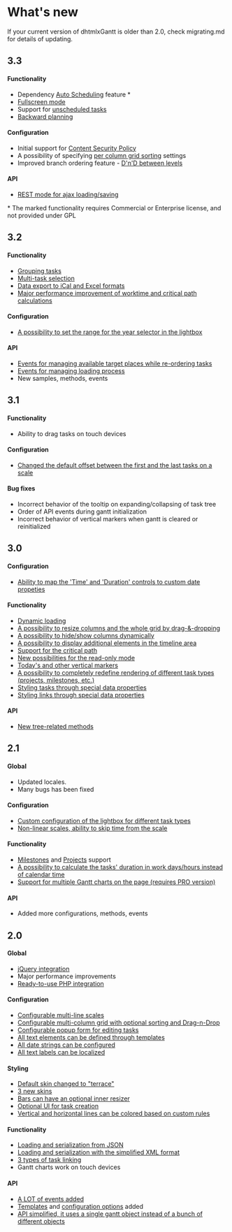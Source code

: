 What's new
==========

If your current version of dhtmlxGantt is older than 2.0, check migrating.md for details of updating.

3.3
----------
#### Functionality
- Dependency [Auto Scheduling](desktop/auto_scheduling.md) feature *
- [Fullscreen mode](desktop/fullscreen_mode.md)
- Support for [unscheduled tasks](desktop/crud_task.md#addingunscheduledtasks)
- [Backward planning](desktop/loading.md#loadingtaskdates)

#### Configuration
- Initial support for [Content Security Policy](desktop/content_security_policy.md)
- A possibility of specifying [per column grid sorting](desktop/sorting.md#percolumngridsorting) settings
- Improved branch ordering feature - [D'n'D between levels](desktop/reodering_tasks.md#dragndropwithinthewholeganttstructure) 

#### API
- [REST mode for ajax loading/saving](desktop/server_side.md#savingdatafromrestserver)

&#42; The marked functionality requires Commercial or Enterprise license, and not provided under GPL


3.2
----------------

#### Functionality
- [Grouping tasks](desktop/grouping.md)
- [Multi-task selection](desktop/multiselection.md)
- [Data export to iCal and Excel formats](desktop/excel.md)
- [Major performance improvement of worktime and critical path calculations](desktop/performance.md)

#### Configuration
- [A possibility to set the range for the year selector in the lightbox](desktop/time.md#alistofproperties)


#### API
- [Events for managing available target places while re-ordering tasks](desktop/reodering_tasks.md#denyingdroppingtospecificpositions)
- [Events for managing loading process](desktop/loading.md#eventsflow)
- New samples, methods, events




3.1
----------------

#### Functionality
- Ability to drag tasks on touch devices

#### Configuration
- [Changed the default offset between the first and the last tasks on a scale](api/gantt_scale_offset_minimal_config.md)

#### Bug fixes
- Incorrect behavior of the tooltip on expanding/collapsing of task tree
- Order of API events during gantt initialization
- Incorrect behavior of vertical markers when gantt is cleared or reinitialized


3.0
----------------

#### Configuration
- [Ability to map the 'Time' and 'Duration' controls to custom date propeties](desktop/time.md#assigningcustomstartandenddatetimeproperties)
#### Functionality
- [Dynamic loading](desktop/performance.md)
- [A possibility to resize columns and the whole grid by drag-&-dropping](desktop/specifying_columns.md)
- [A possibility to hide/show columns dynamically](desktop/specifying_columns.md#hidingshowingcolumns)
- [A possibility to display additional elements in the timeline area](desktop/baselines.md)
- [Support for the critical path](desktop/critical_path.md)
- [New possibilities for the read-only mode](desktop/readonly_mode.md)
- [Today's and other vertical markers](desktop/markers.md)
- [A possibility to completely redefine rendering of different task types (projects, milestones, etc.)](desktop/baselines.md#definingacustomdisplayfordifferenttasktypes)
- [Styling tasks through special data properties](desktop/colouring_tasks.md#specifyingstyleinthepropertiesofthetaskobject) 
- [Styling links through special data properties](desktop/colouring_lines.md#specifyingcolorinthepropertiesofthelinkobject) 


#### API
- [New tree-related methods](desktop/task_tree_operations.md)

2.1
-------------

#### Global
- Updated locales.
- Many bugs has been fixed

#### Configuration
- [Custom configuration of the lightbox for different task types](desktop/task_types.md#individuallightboxforeachtype)
- [Non-linear scales, ability to skip time from the scale](desktop/custom_scale.md)

#### Functionality
- [Milestones](desktop/milestones.md) and [Projects](desktop/task_types.md#projecttasks) support
- [A possibility  to calculate the tasks' duration in work days/hours instead of calendar time](desktop/working_time.md)
- [Support for multiple Gantt charts on the page (requires PRO version)](desktop/multiple_gantts.md)

#### API
- Added more configurations, methods, events


2.0
-------------------------------------

#### Global
- [jQuery integration](desktop/jquery_integration.md)
- Major performance improvements
- [Ready-to-use PHP integration](desktop/server_side.md)

#### Configuration
- [Configurable multi-line scales](desktop/configuring_time_scale.md)
- [Configurable multi-column grid with optional sorting and Drag-n-Drop](desktop/reodering_tasks.md) 
- [Configurable popup form for editing tasks](desktop/edit_form.md)
- [All text elements can be defined through templates](desktop/common_configuration.md#gantttemplatesobject)
- [All date strings can be configured](desktop/common_configuration.md#ganttconfigobject)
- [All text labels can be localized](desktop/localization.md)

#### Styling
- [Default skin changed to "terrace"](desktop/skins.md#teraccedefaultskin)
- [3 new skins](desktop/skins.md)
- [Bars can have an optional inner resizer](api/gantt_drag_resize_config.md)
- [Optional UI for task creation](overview.md)
- [Vertical and horizontal lines can be colored based on custom rules](desktop/highlighting_time_slots.md)

#### Functionality
- [Loading and serialization from JSON](desktop/supported_data_formats.md#json)
- [Loading and serialization with the simplified XML format](desktop/supported_data_formats.md#xmldhtmlxgantt20)
- [3 types of task linking](api/gantt_links_config.md)
- Gantt charts work on touch devices


#### API

- [A LOT of events added](api/refs/gantt.md#events)
- [Templates](api/refs/gantt.md#templates) and [configuration options](api/refs/gantt.md#properties) added
- [API simplified, it uses a single gantt object instead of a bunch of different objects](migrating.md)
